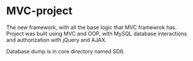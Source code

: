 # MVC-project
The new framework, with all the base logic that MVC framewrok has.
Project was built using MVC and OOP, with MySQL database interactions and authorization with jQuery and AJAX.


Database dump is in core directory named SD6.
